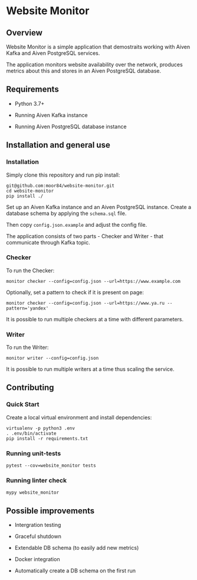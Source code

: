# Website Monitor

## Overview

Website Monitor is a simple application that demostraits working with Aiven Kafka and Aiven PostgreSQL services.

The application monitors website availability over the
network, produces metrics about this and stores in an Aiven PostgreSQL database.

## Requirements

- Python 3.7+

- Running Aiven Kafka instance

- Running Aiven PostgreSQL database instance

## Installation and general use

### Installation

Simply clone this repository and run pip install:

```
git@github.com:moor84/website-monitor.git
cd website-monitor
pip install ./
```

Set up an Aiven Kafka instance and an Aiven PostgreSQL instance.
Create a database schema by applying the `schema.sql` file.

Then copy `config.json.example` and adjust the config file.

The application consists of two parts - Checker and Writer - that communicate through Kafka topic.

### Checker

To run the Checker:

```
monitor checker --config=config.json --url=https://www.example.com
```

Optionally, set a pattern to check if it is present on page:

```
monitor checker --config=config.json --url=https://www.ya.ru --pattern='yandex'
```

It is possible to run multiple checkers at a time with different parameters.

### Writer

To run the Writer:

```
monitor writer --config=config.json
```
It is possible to run multiple writers at a time thus scaling the service.

## Contributing

### Quick Start

Create a local virtual environment and install dependencies:

```
virtualenv -p python3 .env
. .env/bin/activate
pip install -r requirements.txt
```

### Running unit-tests

```
pytest --cov=website_monitor tests
```

### Running linter check

```
mypy website_monitor
```

## Possible improvements

- Intergration testing

- Graceful shutdown

- Extendable DB schema (to easily add new metrics)

- Docker integration

- Automatically create a DB schema on the first run
